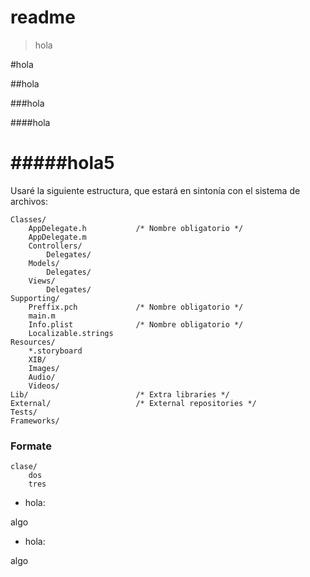readme
======

>hola

#hola

##hola

###hola

####hola

#####hola5
=========

Usaré la siguiente estructura, que estará en sintonía con el sistema de archivos:

	Classes/
		AppDelegate.h			/* Nombre obligatorio */
		AppDelegate.m
		Controllers/
			Delegates/
		Models/
			Delegates/		
		Views/
			Delegates/		
	Supporting/
		Preffix.pch				/* Nombre obligatorio */
		main.m
		Info.plist				/* Nombre obligatorio */
		Localizable.strings
	Resources/
		*.storyboard
		XIB/		
		Images/
		Audio/
		Videos/
	Lib/						/* Extra libraries */
	External/					/* External repositories */
	Tests/
	Frameworks/

### Formate
	clase/
		dos
		tres
* hola:

algo
* hola:

algo

